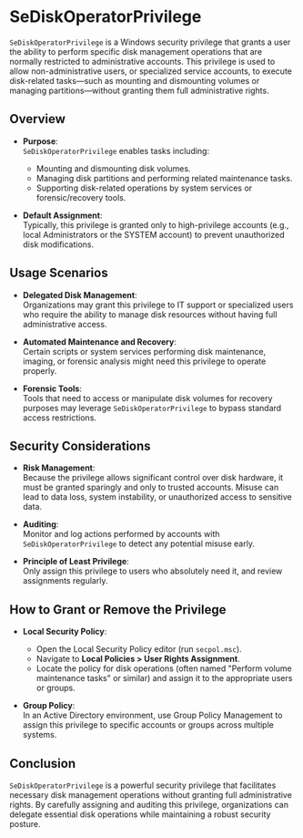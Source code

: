 # SeDiskOperatorPrivilege

`SeDiskOperatorPrivilege` is a Windows security privilege that grants a user the ability to perform specific disk management operations that are normally restricted to administrative accounts. This privilege is used to allow non-administrative users, or specialized service accounts, to execute disk-related tasks—such as mounting and dismounting volumes or managing partitions—without granting them full administrative rights.

## Overview

- **Purpose**:  
  `SeDiskOperatorPrivilege` enables tasks including:
  - Mounting and dismounting disk volumes.
  - Managing disk partitions and performing related maintenance tasks.
  - Supporting disk-related operations by system services or forensic/recovery tools.

- **Default Assignment**:  
  Typically, this privilege is granted only to high-privilege accounts (e.g., local Administrators or the SYSTEM account) to prevent unauthorized disk modifications.

## Usage Scenarios

- **Delegated Disk Management**:  
  Organizations may grant this privilege to IT support or specialized users who require the ability to manage disk resources without having full administrative access.

- **Automated Maintenance and Recovery**:  
  Certain scripts or system services performing disk maintenance, imaging, or forensic analysis might need this privilege to operate properly.

- **Forensic Tools**:  
  Tools that need to access or manipulate disk volumes for recovery purposes may leverage `SeDiskOperatorPrivilege` to bypass standard access restrictions.

## Security Considerations

- **Risk Management**:  
  Because the privilege allows significant control over disk hardware, it must be granted sparingly and only to trusted accounts. Misuse can lead to data loss, system instability, or unauthorized access to sensitive data.

- **Auditing**:  
  Monitor and log actions performed by accounts with `SeDiskOperatorPrivilege` to detect any potential misuse early.

- **Principle of Least Privilege**:  
  Only assign this privilege to users who absolutely need it, and review assignments regularly.

## How to Grant or Remove the Privilege

- **Local Security Policy**:  
  - Open the Local Security Policy editor (run `secpol.msc`).
  - Navigate to **Local Policies > User Rights Assignment**.
  - Locate the policy for disk operations (often named "Perform volume maintenance tasks" or similar) and assign it to the appropriate users or groups.

- **Group Policy**:  
  In an Active Directory environment, use Group Policy Management to assign this privilege to specific accounts or groups across multiple systems.

## Conclusion

`SeDiskOperatorPrivilege` is a powerful security privilege that facilitates necessary disk management operations without granting full administrative rights. By carefully assigning and auditing this privilege, organizations can delegate essential disk operations while maintaining a robust security posture.

